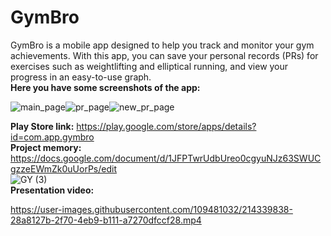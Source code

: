 # GymBro
GymBro is a mobile app designed to help you track and monitor your gym achievements. With this app, you can save your personal records (PRs) for exercises such as weightlifting and elliptical running, and view your progress in an easy-to-use graph.  
**Here you have some screenshots of the app:**    

![main_page](https://user-images.githubusercontent.com/109481032/214331407-d0824e17-7ef4-43c8-b9bc-771d0308b9c2.png)![pr_page](https://user-images.githubusercontent.com/109481032/214331485-34346eea-0c06-4e78-b47c-aef9ee9d9ce1.png)![new_pr_page](https://user-images.githubusercontent.com/109481032/214331684-ea6a20a1-8b20-4dbd-945f-7fc929f9007b.png)  

  **Play Store link:** https://play.google.com/store/apps/details?id=com.app.gymbro  
  **Project memory:** https://docs.google.com/document/d/1JFPTwrUdbUreo0cgyuNJz63SWUCgzzeEWmZk0uUorPs/edit  
  ![GY (3)](https://user-images.githubusercontent.com/109481032/214332858-cf63b61b-dffe-4f41-8ff2-d4649e022d09.png)  
  **Presentation video:**    


https://user-images.githubusercontent.com/109481032/214339838-28a8127b-2f70-4eb9-b111-a7270dfccf28.mp4  


